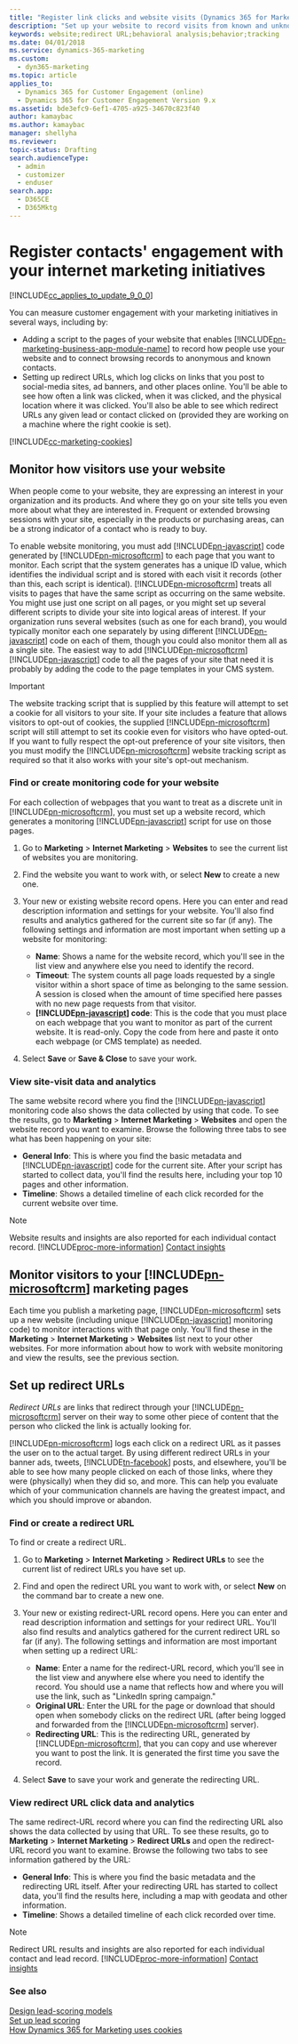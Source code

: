 ```yaml
---
title: "Register link clicks and website visits (Dynamics 365 for Marketing) | Microsoft Docs"
description: "Set up your website to record visits from known and unknown contacts, and create redirect links that register clicks from anywhere in Dynamics 365 for Marketing"
keywords: website;redirect URL;behavioral analysis;behavior;tracking
ms.date: 04/01/2018
ms.service: dynamics-365-marketing
ms.custom: 
  - dyn365-marketing
ms.topic: article
applies_to: 
  - Dynamics 365 for Customer Engagement (online)
  - Dynamics 365 for Customer Engagement Version 9.x
ms.assetid: bde3efc9-6ef1-4705-a925-34670c823f40
author: kamaybac
ms.author: kamaybac
manager: shellyha
ms.reviewer:
topic-status: Drafting
search.audienceType: 
  - admin
  - customizer
  - enduser
search.app: 
  - D365CE
  - D365Mktg
---
```


# Register contacts' engagement with your internet marketing initiatives

[!INCLUDE[cc_applies_to_update_9_0_0](../includes/cc_applies_to_update_9_0_0.md)]

You can measure customer engagement with your marketing initiatives in several ways, including by:

- Adding a script to the pages of your website that enables [!INCLUDE[pn-marketing-business-app-module-name](../includes/pn-marketing-business-app-module-name.md)] to record how people use your website and to connect browsing records to anonymous and known contacts.
- Setting up redirect URLs, which log clicks on links that you post to social-media sites, ad banners, and other places online. You'll be able to see how often a link was clicked, when it was clicked, and the physical location where it was clicked. You'll also be able to see which redirect URLs any given lead or contact clicked on (provided they are working on a machine where the right cookie is set).

[!INCLUDE[cc-marketing-cookies](../includes/cc-marketing-cookies.md)]

<a name="monitor-visitors"></a>

## Monitor how visitors use your website

When people come to your website, they are expressing an interest in your organization and its products. And where they go on your site tells you even more about what they are interested in. Frequent or extended browsing sessions with your site, especially in the products or purchasing areas, can be a strong indicator of a contact who is ready to buy.

<!-- [!INCLUDE[pn-marketing-business-app-module-name](../includes/pn-marketing-business-app-module-name.md)] can monitor each visitor who comes to your website by using cookies to identify individual browsers each time they open a page or return to your site. Visitors will be anonymous at first, but after a visitor submits a landing page with contact information, [!INCLUDE[pn-microsoftcrm](../includes/pn-dynamics-365.md)] can link the browser cookie to a contact record, and you'll be able to see the full history of how that contact uses your site, including information from when he or she was still anonymous. -->

To enable website monitoring, you must add [!INCLUDE[pn-javascript](../includes/pn-javascript.md)] code generated by [!INCLUDE[pn-microsoftcrm](../includes/pn-dynamics-365.md)] to each page that you want to monitor. Each script that the system generates has a unique ID value, which identifies the individual script and is stored with each visit it records (other than this, each script is identical). [!INCLUDE[pn-microsoftcrm](../includes/pn-dynamics-365.md)] treats all visits to pages that have the same script as occurring on the same website. You might use just one script on all pages, or you might set up several different scripts to divide your site into logical areas of interest. If your organization runs several websites (such as one for each brand), you would typically monitor each one separately by using different [!INCLUDE[pn-javascript](../includes/pn-javascript.md)] code on each of them, though you could also monitor them all as a single site. The easiest way to add [!INCLUDE[pn-microsoftcrm](../includes/pn-dynamics-365.md)] [!INCLUDE[pn-javascript](../includes/pn-javascript.md)] code to all the pages of your site that need it is probably by adding the code to the page templates in your CMS system.

> [!IMPORTANT]
> The website tracking script that is supplied by this feature will attempt to set a cookie for all visitors to your site. If your site includes a feature that allows visitors to opt-out of cookies, the supplied [!INCLUDE[pn-microsoftcrm](../includes/pn-microsoftcrm.md)] script will still attempt to set its cookie even for visitors who have opted-out. If you want to fully respect the opt-out preference of your site visitors, then you must modify the [!INCLUDE[pn-microsoftcrm](../includes/pn-microsoftcrm.md)] website tracking script as required so that it also works with your site's opt-out mechanism.

### Find or create monitoring code for your website

For each collection of webpages that you want to treat as a discrete unit in [!INCLUDE[pn-microsoftcrm](../includes/pn-dynamics-365.md)], you must set up a website record, which generates a monitoring [!INCLUDE[pn-javascript](../includes/pn-javascript.md)] script for use on those pages.

1. Go to **Marketing** &gt; **Internet Marketing** &gt; **Websites** to see the current list of websites you are monitoring.

2. Find the website you want to work with, or select **New** to create a new one.

3. Your new or existing website record opens. Here you can enter and read description information and settings for your website. You'll also find results and analytics gathered for the current site so far (if any). The following settings and information are most important when setting up a website for monitoring:

   - **Name**: Shows a name for the website record, which you'll see in the list view and anywhere else you need to identify the record.
   - **Timeout**: The system counts all page loads requested by a single visitor within a short space of time as belonging to the same session. A session is closed when the amount of time specified here passes with no new page requests from that visitor.
   - **[!INCLUDE[pn-javascript](../includes/pn-javascript.md)] code**: This is the code that you must place on each webpage that you want to monitor as part of the current website. It is read-only. Copy the code from here and paste it onto each webpage (or CMS template) as needed.

4. Select **Save** or **Save & Close** to save your work.



### View site-visit data and analytics

The same website record where you find the [!INCLUDE[pn-javascript](../includes/pn-javascript.md)] monitoring code also shows the data collected by using that code. To see the results, go to **Marketing** &gt; **Internet Marketing** &gt; **Websites** and open the website record you want to examine. Browse the following three tabs to see what has been happening on your site:

- **General Info**: This is where you find the basic metadata and [!INCLUDE[pn-javascript](../includes/pn-javascript.md)] code for the current site. After your script has started to collect data, you'll find the results here, including your top 10 pages and other information.
- **Timeline**: Shows a detailed timeline of each click recorded for the current website over time.

> [!NOTE]
> Website results and insights are also reported for each individual contact record. [!INCLUDE[proc-more-information](../includes/proc-more-information.md)] [Contact insights](insights.md#contact-insights)

## Monitor visitors to your [!INCLUDE[pn-microsoftcrm](../includes/pn-dynamics-365.md)] marketing pages

Each time you publish a marketing page, [!INCLUDE[pn-microsoftcrm](../includes/pn-dynamics-365.md)] sets up a new website (including unique [!INCLUDE[pn-javascript](../includes/pn-javascript.md)] monitoring code) to monitor interactions with that page only. You'll find these in the **Marketing** &gt; **Internet Marketing** &gt; **Websites** list next to your other websites. For more information about how to work with website monitoring and view the results, see the previous section.

## Set up redirect URLs

*Redirect URLs* are links that redirect through your [!INCLUDE[pn-microsoftcrm](../includes/pn-dynamics-365.md)] server on their way to some other piece of content that the person who clicked the link is actually looking for.

[!INCLUDE[pn-microsoftcrm](../includes/pn-dynamics-365.md)] logs each click on a redirect URL as it passes the user on to the actual target. By using different redirect URLs in your banner ads, tweets, [!INCLUDE[tn-facebook](../includes/tn-facebook.md)] posts, and elsewhere, you'll be able to see how many people clicked on each of those links, where they were (physically) when they did so, and more. This can help you evaluate which of your communication channels are having the greatest impact, and which you should improve or abandon.

### Find or create a redirect URL

To find or create a redirect URL.

1. Go to **Marketing** &gt; **Internet Marketing** &gt; **Redirect URLs** to see the current list of redirect URLs you have set up.

2. Find and open the redirect URL you want to work with, or select **New** on the command bar to create a new one.

3. Your new or existing redirect-URL record opens. Here you can enter and read description information and settings for your redirect URL. You'll also find results and analytics gathered for the current redirect URL so far (if any). The following settings and information are most important when setting up a redirect URL:

   - **Name**: Enter a name for the redirect-URL record, which you'll see in the list view and anywhere else where you need to identify the record. You should use a name that reflects how and where you will use the link, such as "LinkedIn spring campaign."
   - **Original URL**: Enter the URL for the page or download that should open when somebody clicks on the redirect URL (after being logged and forwarded from the [!INCLUDE[pn-microsoftcrm](../includes/pn-dynamics-365.md)] server).
   - **Redirecting URL**: This is the redirecting URL, generated by [!INCLUDE[pn-microsoftcrm](../includes/pn-dynamics-365.md)], that you can copy and use wherever you want to post the link. It is generated the first time you save the record.

4. Select **Save** to save your work and generate the redirecting URL.

### View redirect URL click data and analytics

The same redirect-URL record where you can find the redirecting URL also shows the data collected by using that URL. To see these results, go to **Marketing** &gt; **Internet Marketing** &gt; **Redirect URLs** and open the redirect-URL record you want to examine. Browse the following two tabs to see information gathered by the URL:

- **General Info**: This is where you find the basic metadata and the redirecting URL itself. After your redirecting URL has started to collect data, you'll find the results here, including a map with geodata and other information.
- **Timeline**: Shows a detailed timeline of each click recorded over time.

> [!NOTE]
> Redirect URL results and insights are also reported for each individual contact and lead record. [!INCLUDE[proc-more-information](../includes/proc-more-information.md)] [Contact insights](insights.md#contact-insights)

### See also

[Design lead-scoring models](score-manage-leads.md)  
[Set up lead scoring](set-up-lead-scoring.md)  
[How Dynamics 365 for Marketing uses cookies](cookies.md)
